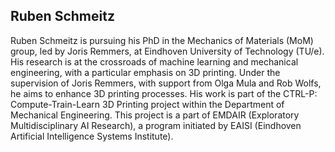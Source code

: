 ## Ruben Schmeitz

Ruben Schmeitz is pursuing his PhD in the Mechanics of Materials (MoM) group, 
led by Joris Remmers, at Eindhoven University of Technology (TU/e). His research 
is at the crossroads of machine learning and mechanical engineering, with a 
particular emphasis on 3D printing. Under the supervision of Joris Remmers, 
with support from Olga Mula and Rob Wolfs, he aims to enhance 3D printing 
processes. His work is part of the CTRL-P: Compute-Train-Learn 3D Printing 
project within the Department of Mechanical Engineering. This project is a 
part of EMDAIR (Exploratory Multidisciplinary AI Research), a program 
initiated by EAISI (Eindhoven Artificial Intelligence Systems Institute). 
